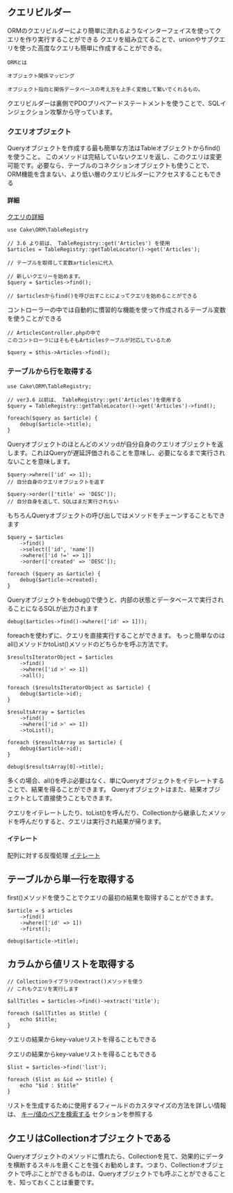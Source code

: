 ## クエリビルダー

ORMのクエリビルダーにより簡単に流れるようなインターフェイスを使ってクエリを作り実行することができる
クエリを組み立てることで、unionやサブクエリを使った高度なクエリも簡単に作成することができる。

```
ORMとは

オブジェクト関係マッピング

オブジェクト指向と関係データベースの考え方を上手く変換して繋いでくれるもの。

```

クエリビルダーは裏側でPDOプリペアードステートメントを使うことで、SQLインジェクション攻撃から守っています。

### クエリオブジェクト

Queryオブジェクトを作成する最も簡単な方法はTableオブジェクトからfind()を使うこと。
このメソッドは完結していないクエリを返し、このクエリは変更可能です。必要なら、テーブルのコネクションオブジェクトも使うことで、ORM機能を含まない、より低い層のクエリビルダーにアクセスすることもできる


#### 詳細

[クエリの詳細](https://book.cakephp.org/3/ja/orm/database-basics.html#database-queries)

```
use Cake\ORM\TableRegistry

// 3.6 より前は、 TableRegistry::get('Articles') を使用
$articles = TableRegistry::getTableLocator()->get('Articles');

// テーブルを取得して変数articlesに代入

// 新しいクエリーを始めます。
$query = $articles->find();

// $articlesからfind()を呼び出すことによってクエリを始めることができる

```

コントローラーの中では自動的に慣習的な機能を使って作成されるテーブル変数を使うことができる

```
// ArticlesController.phpの中で
このコントローラにはそもそもArticlesテーブルが対応しているため

$query = $this->Articles->find();

```

### テーブルから行を取得する

```
use Cake\ORM\TableRegistry;

// ver3.6 以前は、 TableRegistry::get('Articles')を使用する
$query = TableRegistry::getTableLocator()->get('Articles')->find();

foreach($query as $article) {
    debug($article->title);
}
```

Queryオブジェクトのほとんどのメソッdが自分自身のクエリオブジェクトを返します。これはQueryが遅延評価されることを意味し、必要になるまで実行されないことを意味します。

```
$query->where(['id' => 1]);
// 自分自身のクエリオブジェクトを返す

$query->order(['title' => 'DESC']);
// 自分自身を返して、SQLはまだ実行されない
```

もちろんQueryオブジェクトの呼び出しではメソッドをチェーンすることもできます

```
$query = $articles
    ->find()
    ->select(['id', 'name'])
    ->where(['id !=' => 1])
    ->order(['created' => 'DESC']);

foreach ($query as &article) {
    debug($article->created);
}
```

Queryオブジェクトをdebug()で使うと、内部の状態とデータベースで実行されることになるSQLが出力されます

```
debug($articles->find()->where(['id' => 1]));
```

foreachを使わずに、クエリを直接実行することができます。
もっと簡単なのはall()メソッドかtoList()メソッドのどちらかを呼ぶ方法です。

```
$resultsIteratorObject = $articles
    ->find()
    ->where(['id >' => 1])
    ->all();

foreach ($resultsIteratorObject as $article) {
    debug($article->id);
}

$resultsArray = $articles
    ->find()
    ->where(['id >' => 1])
    ->toList();

foreach ($resultsArray as $article) {
    debug($article->id);
}

debug($resultsArray[0]->title);
```

多くの場合、all()を呼ぶ必要はなく、単にQueryオブジェクトをイテレートすることで、結果を得ることができます。
Queryオブジェクトはまた、結果オブジェクトとして直接使うこともできます。

クエリをイテレートしたり、toList()を呼んだり、Collectionから継承したメソッドを呼んだりすると、クエリは実行され結果が帰ります。

#### イテレート
配列に対する反復処理
[イテレート](http://e-words.jp/w/%E3%82%A4%E3%83%86%E3%83%AC%E3%83%BC%E3%82%B7%E3%83%A7%E3%83%B3.html)

## テーブルから単一行を取得する

first()メソッドを使うことでクエリの最初の結果を取得することができます。

```
$article = $ articles
    ->find()
    ->where(['id' => 1])
    ->first();

debug($article->title);
```

## カラムから値リストを取得する

```
// Collectionライブラリのextract()メソッドを使う
// これもクエリを実行します

$allTitles = $articles->find()->extract('title');

foreach ($allTitles as $title) {
    echo $title;
}
```

クエリの結果からkey-valueリストを得ることもできる

クエリの結果からkey-valueリストを得ることもできる
```
$list = $articles->find('list');

foreach ($list as &id => $title) {
    echo "$id : $title"
}
```

リストを生成するために使用するフィールドのカスタマイズの方法を詳しい情報は、
[キー/値のペアを検索する](https://book.cakephp.org/3/ja/orm/retrieving-data-and-resultsets.html#table-find-list)
セクションを参照する

## クエリはCollectionオブジェクトである
Queryオブジェクトのメソッドに慣れたら、Collectionを見て、効果的にデータを横断するスキルを磨くことを強くお勧めします。つまり、Collectionオブジェクトで呼ぶことができるものは、Queryオブジェクトでも呼ぶことができることを、知っておくことは重要です。

